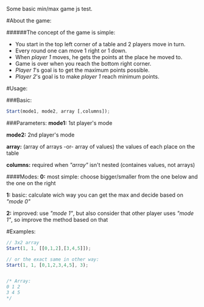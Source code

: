 Some basic min/max game js test.

#About the game:

######The concept of the game is simple:
* You start in the top left corner of a table and 2 players move in turn.
* Every round one can move 1 right or 1 down.
* When *player 1* moves, he gets the points at the place he moved to.
* Game is over when you reach the bottom right corner.
* *Player 1*'s goal is to get the maximum points possible.
* *Player 2*'s goal is to make *player 1* reach minimum points.


#Usage:

###Basic:

```js
Start(mode1, mode2, array [,columns]);
```

###Parameters:
**mode1:** 1st player's mode

**mode2:** 2nd player's mode

**array:** (array of arrays -or- array of values) the values of each place on the table

**columns:** required when *"array"* isn't nested (containes values, not arrays)

####Modes:
**0:** most simple: choose bigger/smaller from the one below and the one on the right

**1:** basic: calculate wich way you can get the max and decide based on *"mode 0"*

**2:** improved: use *"mode 1"*, but also consider that other player uses *"mode 1"*, so improve the method based on that

#Examples:

```js
// 3x2 array
Start(1, 1, [[0,1,2],[3,4,5]]);

// or the exact same in other way:
Start(1, 1, [0,1,2,3,4,5], 3);


/* Array:
0 1 2
3 4 5
*/
```
